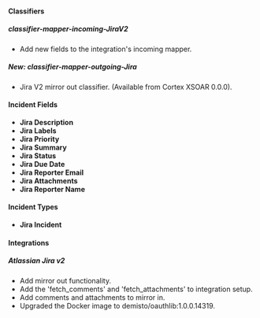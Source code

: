 
#### Classifiers
##### classifier-mapper-incoming-JiraV2
- Add new fields to the integration's incoming mapper.
##### New: classifier-mapper-outgoing-Jira
- Jira V2 mirror out classifier. (Available from Cortex XSOAR 0.0.0).

#### Incident Fields
- **Jira Description**
- **Jira Labels**
- **Jira Priority**
- **Jira Summary**
- **Jira Status**
- **Jira Due Date**
- **Jira Reporter Email**
- **Jira Attachments**
- **Jira Reporter Name**

#### Incident Types
- **Jira Incident**

#### Integrations
##### Atlassian Jira v2
- Add mirror out functionality.
- Add the 'fetch_comments' and 'fetch_attachments' to integration setup.
- Add comments and attachments to mirror in.
- Upgraded the Docker image to demisto/oauthlib:1.0.0.14319.